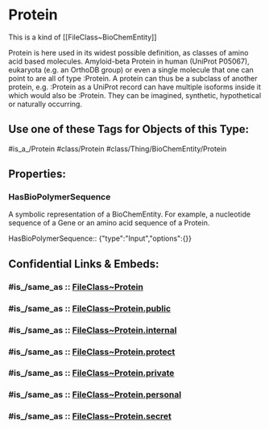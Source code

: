 ﻿---
excludes: 
extends: FileClass~Thing/FileClass~BioChemEntity
fields:
- id: eOewCo
  name: HasBioPolymerSequence
  options: {}
  type: Input
  path: ''
icon: link-2
limit: 9
mapWithTag: true
tagNames:
- class/Protein
- class/Thing/BioChemEntity/Protein
- is_a_/Protein
- schema-org/Protein
tags:
- class/FileClass
- class/Protein
- is_a_/Protein
- class/Thing/BioChemEntity/Protein
version: 2.0
---

# Protein
This is a kind of [[FileClass~BioChemEntity]]

Protein is here used in its widest possible definition, as classes of amino acid based molecules. Amyloid-beta Protein in human (UniProt P05067), eukaryota (e.g. an OrthoDB group) or even a single molecule that one can point to are all of type :Protein. A protein can thus be a subclass of another protein, e.g. :Protein as a UniProt record can have multiple isoforms inside it which would also be :Protein. They can be imagined, synthetic, hypothetical or naturally occurring.


## Use one of these Tags for Objects of this Type:

#is_a_/Protein
#class/Protein
#class/Thing/BioChemEntity/Protein

## Properties:

### HasBioPolymerSequence
A symbolic representation of a BioChemEntity. For example, a nucleotide sequence of a Gene or an amino acid sequence of a Protein.

HasBioPolymerSequence:: {"type":"Input","options":{}}


## Confidential Links & Embeds: 

### #is_/same_as :: [FileClass~Protein](/_Standards/fileClass/FileClass~Thing/FileClass~BioChemEntity/FileClass~Protein.md) 

### #is_/same_as :: [FileClass~Protein.public](/_public/fileClass/FileClass~Thing/FileClass~BioChemEntity/FileClass~Protein.public.md) 

### #is_/same_as :: [FileClass~Protein.internal](/_internal/fileClass/FileClass~Thing/FileClass~BioChemEntity/FileClass~Protein.internal.md) 

### #is_/same_as :: [FileClass~Protein.protect](/_protect/fileClass/FileClass~Thing/FileClass~BioChemEntity/FileClass~Protein.protect.md) 

### #is_/same_as :: [FileClass~Protein.private](/_private/fileClass/FileClass~Thing/FileClass~BioChemEntity/FileClass~Protein.private.md) 

### #is_/same_as :: [FileClass~Protein.personal](/_personal/fileClass/FileClass~Thing/FileClass~BioChemEntity/FileClass~Protein.personal.md) 

### #is_/same_as :: [FileClass~Protein.secret](/_secret/fileClass/FileClass~Thing/FileClass~BioChemEntity/FileClass~Protein.secret.md)

